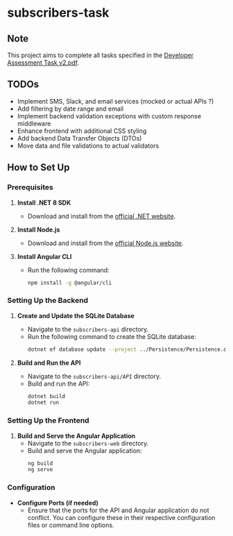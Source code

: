 # subscribers-task

## Note
This project aims to complete all tasks specified in the [Developer Assessment Task v2.pdf](https://github.com/oskval/subscribers-task/blob/master/Developer%20assessment%20task%20v2.pdf).

## TODOs
- Implement SMS, Slack, and email services (mocked or actual APIs ?)
- Add filtering by date range and email
- Implement backend validation exceptions with custom response middleware
- Enhance frontend with additional CSS styling
- Add backend Data Transfer Objects (DTOs)
- Move data and file validations to actual validators

## How to Set Up

### Prerequisites
1. **Install .NET 8 SDK**
   - Download and install from the [official .NET website](https://dotnet.microsoft.com/download).

2. **Install Node.js**
   - Download and install from the [official Node.js website](https://nodejs.org/).

3. **Install Angular CLI**
   - Run the following command:
     ```bash
     npm install -g @angular/cli
     ```

### Setting Up the Backend
1. **Create and Update the SQLite Database**
   - Navigate to the `subscribers-api` directory.
   - Run the following command to create the SQLite database:
     ```bash
     dotnet ef database update --project ../Persistence/Persistence.csproj --startup-project ./API.csproj
     ```

2. **Build and Run the API**
   - Navigate to the `subscribers-api/API` directory.
   - Build and run the API:
     ```bash
     dotnet build
     dotnet run
     ```

### Setting Up the Frontend
1. **Build and Serve the Angular Application**
   - Navigate to the `subscribers-web` directory.
   - Build and serve the Angular application:
     ```bash
     ng build
     ng serve
     ```

### Configuration
- **Configure Ports (if needed)**
  - Ensure that the ports for the API and Angular application do not conflict. You can configure these in their respective configuration files or command line options.
